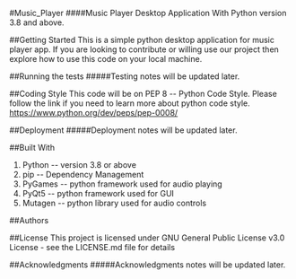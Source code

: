 #Music_Player
####Music Player Desktop Application With Python version 3.8 and above.

##Getting Started
This is a simple python desktop application for music player app.
If you are looking to contribute or willing use our project then explore 
how to use this code on your local machine.

##Running the tests
#####Testing notes will be updated later.

##Coding Style
This code will be on PEP 8 -- Python Code Style. Please follow the link if you need to learn more about python code style.
https://www.python.org/dev/peps/pep-0008/

##Deployment
#####Deployment notes will be updated later.

##Built With
1. Python -- version 3.8 or above
2. pip -- Dependency Management
3. PyGames -- python framework used for audio playing
4. PyQt5 -- python framework used for GUI
5. Mutagen -- python library used for audio controls 

##Authors

##License
This project is licensed under GNU General Public License v3.0 License - see the LICENSE.md file for details

##Acknowledgments
#####Acknowledgments notes will be updated later.